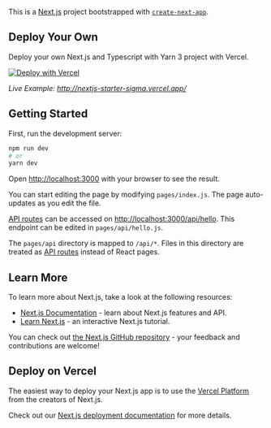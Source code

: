 This is a [Next.js](https://nextjs.org/) project bootstrapped with [`create-next-app`](https://github.com/vercel/next.js/tree/canary/packages/create-next-app).

## Deploy Your Own

Deploy your own Next.js and Typescript with Yarn 3 project with Vercel.

[![Deploy with Vercel](https://vercel.com/button)](https://vercel.com/new/clone?repository-url=https%3A%2F%2Fgithub.com%2FTheGrimSilence%2Fnextjs-yarn-typescript-starter&project-name=nextjs-yarn-typescript-starter&repo-name=nextjs-yarn-typescript-starter&demo-title=Next.js%20Typescript%20and%20Yarn%203%20Starter&demo-description=A%20simple%20Next.js%20website%20with%20Typescript%20Support%20using%20the%20Yarn%20Package%20Manager&demo-url=http%3A%2F%2Fnextjs-starter-sigma.vercel.app%2F&demo-image=https%3A%2F%2Fgithub.com%2FTheGrimSilence%2Fnextjs-yarn-typescript-starter%2Fblob%2Fmain%2Fpublic%2Fscreenshot.png%3Fraw%3Dtrue)

*Live Example: http://nextjs-starter-sigma.vercel.app/*

## Getting Started

First, run the development server:

```bash
npm run dev
# or
yarn dev
```

Open [http://localhost:3000](http://localhost:3000) with your browser to see the result.

You can start editing the page by modifying `pages/index.js`. The page auto-updates as you edit the file.

[API routes](https://nextjs.org/docs/api-routes/introduction) can be accessed on [http://localhost:3000/api/hello](http://localhost:3000/api/hello). This endpoint can be edited in `pages/api/hello.js`.

The `pages/api` directory is mapped to `/api/*`. Files in this directory are treated as [API routes](https://nextjs.org/docs/api-routes/introduction) instead of React pages.

## Learn More

To learn more about Next.js, take a look at the following resources:

- [Next.js Documentation](https://nextjs.org/docs) - learn about Next.js features and API.
- [Learn Next.js](https://nextjs.org/learn) - an interactive Next.js tutorial.

You can check out [the Next.js GitHub repository](https://github.com/vercel/next.js/) - your feedback and contributions are welcome!

## Deploy on Vercel

The easiest way to deploy your Next.js app is to use the [Vercel Platform](https://vercel.com/new?utm_medium=default-template&filter=next.js&utm_source=create-next-app&utm_campaign=create-next-app-readme) from the creators of Next.js.

Check out our [Next.js deployment documentation](https://nextjs.org/docs/deployment) for more details.
